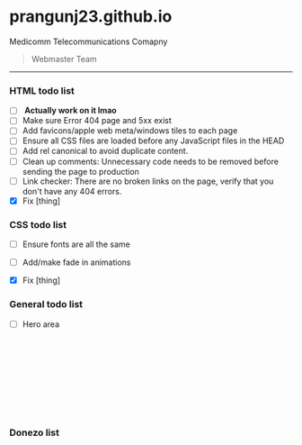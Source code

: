 # prangunj23.github.io
Medicomm Telecommunications Comapny
> Webmaster Team
---

### HTML todo list

- [ ] <b> Actually work on it lmao</b>
- [ ] Make sure Error 404 page and 5xx exist
- [ ] Add favicons/apple web meta/windows tiles to each page
- [ ] Ensure all CSS files are loaded before any JavaScript files in the HEAD
- [ ] Add rel canonical to avoid duplicate content.  
- [ ] Clean up comments: Unnecessary code needs to be removed before sending the page to production
- [ ] Link checker: There are no broken links on the page, verify that you don't have any 404 errors.
- [x] Fix [thing]

### CSS todo list
- [ ] Ensure fonts are all the same
- [ ] Add/make fade in animations
- [x] Fix [thing]


### General todo list

- [ ] Hero area

<br><br><br><br><br><br><br><br>

### Donezo list
